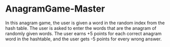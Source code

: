 # AnagramGame-Master
In this anagram game, the user is given a word in the random index from the hash table. The user is asked to enter the words that are the anagram of randomly given words. The user earns +5 points for each correct anagram word in the hashtable, and the user gets -5 points for every wrong answer.
